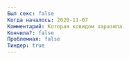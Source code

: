 ```yaml
---
Был секс: false
Когда началось: 2020-11-07
Комментарий: Которая ковидом заразила
Кончила?: false
Проблемная: false
Тиндер: true
---
```

